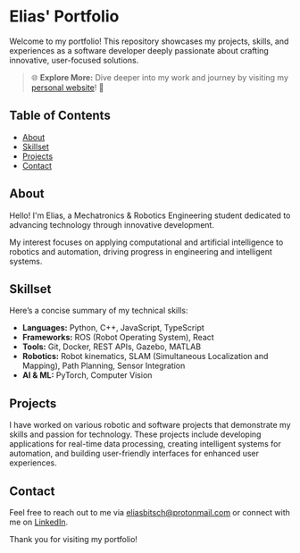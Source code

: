 # Elias' Portfolio

Welcome to my portfolio! This repository showcases my projects, skills, and experiences as a software developer deeply passionate about crafting innovative, user-focused solutions.

> 🌐 **Explore More:** Dive deeper into my work and journey by visiting my [personal website](https://www.eliasbitsch.com)! 🚀

## Table of Contents

- [About](#about)
- [Skillset](#skillset)
- [Projects](#projects)
- [Contact](#contact)

## About

Hello! I'm Elias, a Mechatronics & Robotics Engineering student
dedicated to advancing technology through innovative development.

My interest focuses on applying computational and artificial intelligence
to robotics and automation, driving progress in engineering and intelligent systems.

## Skillset

Here’s a concise summary of my technical skills:

- **Languages:**  Python, C++, JavaScript, TypeScript
- **Frameworks:** ROS (Robot Operating System), React
- **Tools:** Git, Docker, REST APIs, Gazebo, MATLAB
- **Robotics:** Robot kinematics, SLAM (Simultaneous Localization and Mapping), Path Planning, Sensor Integration
- **AI & ML:** PyTorch, Computer Vision

## Projects

I have worked on various robotic and software projects that demonstrate my skills and passion for technology. These projects include developing applications for real-time data processing, creating intelligent systems for automation, and building user-friendly interfaces for enhanced user experiences.

## Contact

Feel free to reach out to me via [eliasbitsch@protonmail.com](eliasbitsch@protonmail.com) or connect with me on [LinkedIn](https://www.linkedin.com/in/elias-bitsch-a1b617239/).

Thank you for visiting my portfolio!